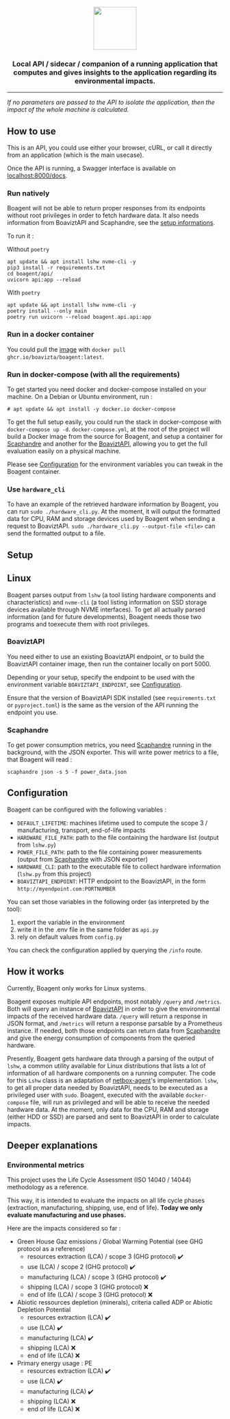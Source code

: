 <p align="center">
    <img src="https://github.com/Boavizta/boagent/blob/main/boagent_color.svg" height="100">
</p>
<h3 align="center">
  Local API / sidecar / companion of a running application that computes and gives insights to the application regarding its environmental impacts.
</h3>

---

_If no parameters are passed to the API to isolate the application, then the impact of the whole machine is calculated._

## How to use

This is an API, you could use either your browser, cURL, or call it directly from an application (which is the main usecase).

Once the API is running, a Swagger interface is available on [localhost:8000/docs](http://localhost:8000/docs).


### Run natively

Boagent will not be able to return proper responses from its endpoints without root privileges in order to fetch hardware data.
It also needs information from BoaviztAPI and Scaphandre, see the [setup informations](#Setup).

To run it :

Without `poetry`

```
apt update && apt install lshw nvme-cli -y
pip3 install -r requirements.txt
cd boagent/api/
uvicorn api:app --reload
```

With `poetry`

```
apt update && apt install lshw nvme-cli -y
poetry install --only main
poetry run uvicorn --reload boagent.api.api:app
```

### Run in a docker container

You could pull the [image](https://github.com/Boavizta/boagent/pkgs/container/boagent) with `docker pull ghcr.io/boavizta/boagent:latest`.

### Run in docker-compose (with all the requirements)

To get started you need docker and docker-compose installed on your machine. On a Debian or Ubuntu environment, run :

    # apt update && apt install -y docker.io docker-compose

To get the full setup easily, you could run the stack in docker-compose with `docker-compose up -d`. `docker-compose.yml`, at the root of the project will build a Docker image from the source for Boagent, and setup a container for [Scaphandre](#Scaphandre) and another for the [BoaviztAPI](#BoaviztAPI), allowing you to get the full evaluation easily on a physical machine.

Please see [Configuration](#Configuration) for the environment variables you can tweak in the Boagent container.

### Use `hardware_cli`

To have an example of the retrieved hardware information by Boagent, you can run `sudo ./hardware_cli.py`.
At the moment, it will output the formatted data for CPU, RAM and storage devices used by Boagent when sending a request to BoaviztAPI.
`sudo ./hardware_cli.py --output-file <file>` can send the formatted output to a file.

## Setup

## Linux

Boagent parses output from `lshw` (a tool listing hardware components and characteristics) and `nvme-cli` (a tool listing information on SSD storage
devices available through NVME interfaces). To get all actually parsed information (and for future developments), Boagent needs those two programs and toexecute them with root privileges.

### BoaviztAPI

You need either to use an existing BoaviztAPI endpoint, or to build the BoaviztAPI container image, then run the container locally on port 5000.

Depending or your setup, specify the endpoint to be used with the environment variable `BOAVIZTAPI_ENDPOINT`, see [Configuration](#Configuration).

Ensure that the version of BoaviztAPI SDK installed (see `requirements.txt` or `pyproject.toml`) is the same as the version of the API running the endpoint you use.

### Scaphandre

To get power consumption metrics, you need [Scaphandre](https://github.com/hubblo-org/scaphandre) running in the background, with the JSON exporter. This will write power metrics to a file, that Boagent will read :

```
scaphandre json -s 5 -f power_data.json
```

## Configuration

Boagent can be configured with the following variables :

- `DEFAULT_LIFETIME`: machines lifetime used to compute the scope 3 / manufacturing, transport, end-of-life impacts
- `HARDWARE_FILE_PATH`: path to the file containing the hardware list (output from `lshw.py`)
- `POWER_FILE_PATH`: path to the file containing power measurements (output from [Scaphandre](https://github.com/hubblo-org/scaphandre) with JSON exporter)
- `HARDWARE_CLI`: path to the executable file to collect hardware information (`lshw.py` from this project)
- `BOAVIZTAPI_ENDPOINT`: HTTP endpoint to the BoaviztAPI, in the form `http://myendpoint.com:PORTNUMBER`

You can set those variables in the following order (as interpreted by the tool):

1. export the variable in the environment
2. write it in the .env file in the same folder as `api.py`
3. rely on default values from `config.py`

You can check the configuration applied by querying the `/info` route.

## How it works

Currently, Boagent only works for Linux systems.

Boagent exposes multiple API endpoints, most notably `/query` and `/metrics`. Both will query an instance of [BoaviztAPI](https://doc.api.boavizta.org/) in order to give the environmental impacts
of the received hardware data. `/query` will return a response in JSON format, and `/metrics` will return a response parsable by a Prometheus instance. If needed, both those
endpoints can return data from [Scaphandre](https://github.com/hubblo-org/scaphandre/) and give the energy consumption of components from the queried hardware.

Presently, Boagent gets hardware data through a parsing of the output of `lshw`, a common utility available for Linux distributions that lists a lot of information of all
hardware components on a running computer. The code for this `Lshw` class is an adaptation of [netbox-agent](https://github.com/Solvik/netbox-agent)'s implementation.
`lshw`, to get all proper data needed by BoaviztAPI, needs to be executed as a privileged user with `sudo`. Boagent, executed with the available `docker-compose` file,
will run as privileged and will be able to receive the needed hardware data. At the moment, only data for the CPU, RAM and storage (either HDD or SSD) are parsed and sent to BoaviztAPI
in order to calculate impacts.

## Deeper explanations

### Environmental metrics

This project uses the Life Cycle Assessment (ISO 14040 / 14044) methodology as a reference.

This way, it is intended to evaluate the impacts on all life cycle phases (extraction, manufacturing, shipping, use, end of life). **Today we only evaluate manufacturing and use phases.**

Here are the impacts considered so far :

- Green House Gaz emissions / Global Warming Potential (see GHG protocol as a reference)
    - resources extraction (LCA) / scope 3 (GHG protocol) ✔️
    - use (LCA) / scope 2 (GHG protocol) ✔️
    - manufacturing (LCA) / scope 3 (GHG protocol) ✔️
    - shipping (LCA) / scope 3 (GHG protocol) ❌
    - end of life (LCA) / scope 3 (GHG protocol) ❌
- Abiotic ressources depletion (minerals), criteria called ADP or Abiotic Depletion Potential
    - resources extraction (LCA) ✔️
    - use (LCA) ✔️
    - manufacturing (LCA) ✔️
    - shipping (LCA) ❌
    - end of life (LCA) ❌
- Primary energy usage : PE
    - resources extraction (LCA) ✔️
    - use (LCA) ✔️
    - manufacturing (LCA) ✔️
    - shipping (LCA) ❌
    - end of life (LCA) ❌
